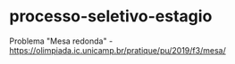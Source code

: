 # processo-seletivo-estagio
Problema  "Mesa redonda" - https://olimpiada.ic.unicamp.br/pratique/pu/2019/f3/mesa/
